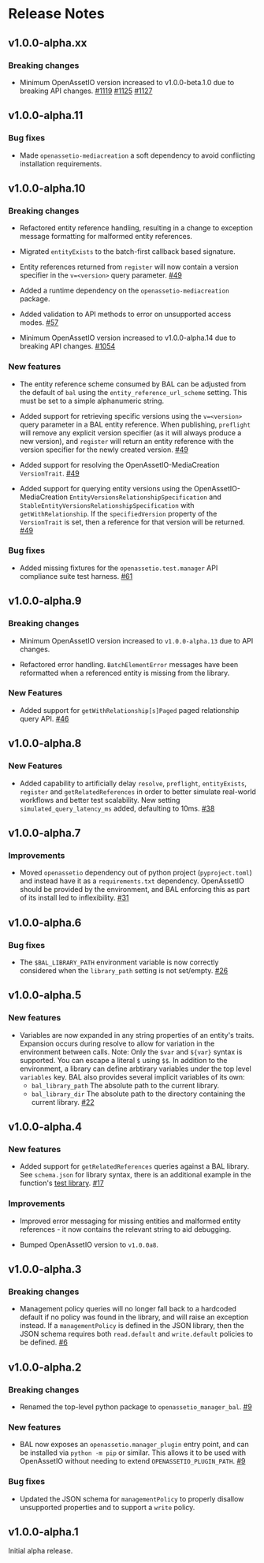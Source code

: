 Release Notes
=============

v1.0.0-alpha.xx
---------------

### Breaking changes

- Minimum OpenAssetIO version increased to v1.0.0-beta.1.0 due to
  breaking API changes.
  [#1119](https://github.com/OpenAssetIO/OpenAssetIO/issues/1119)
  [#1125](https://github.com/OpenAssetIO/OpenAssetIO/issues/1125)
  [#1127](https://github.com/OpenAssetIO/OpenAssetIO/issues/1127)

v1.0.0-alpha.11
---------------

### Bug fixes

- Made `openassetio-mediacreation` a soft dependency to avoid
  conflicting installation requirements.

v1.0.0-alpha.10
---------------

### Breaking changes

- Refactored entity reference handling, resulting in a change to
  exception message formatting for malformed entity references.

- Migrated `entityExists` to the batch-first callback based signature.

- Entity references returned from `register` will now contain a
  version specifier in the `v=<version>` query parameter.
  [#49](https://github.com/OpenAssetIO/OpenAssetIO-Manager-BAL/pull/49)

- Added a runtime dependency on the `openassetio-mediacreation` package.

- Added validation to API methods to error on unsupported access modes.
  [#57](https://github.com/OpenAssetIO/OpenAssetIO-Manager-BAL/issues/57)

- Minimum OpenAssetIO version increased to v1.0.0-alpha.14 due to
  breaking API changes.
  [#1054](https://github.com/OpenAssetIO/OpenAssetIO/issues/1054)

### New features

- The entity reference scheme consumed by BAL can be adjusted from the
  default of `bal` using the `entity_reference_url_scheme` setting.
  This must be set to a simple alphanumeric string.

- Added support for retrieving specific versions using the `v=<version>`
  query parameter in a BAL entity reference. When publishing,
  `preflight` will remove any explicit version specifier (as it will
  always produce a new version), and `register` will return an entity
  reference with the version specifier for the newly created version.
  [#49](https://github.com/OpenAssetIO/OpenAssetIO-Manager-BAL/pull/49)

- Added support for resolving the OpenAssetIO-MediaCreation
  `VersionTrait`.
  [#49](https://github.com/OpenAssetIO/OpenAssetIO-Manager-BAL/pull/49)

- Added support for querying entity versions using the
  OpenAssetIO-MediaCreation `EntityVersionsRelationshipSpecification` and
  `StableEntityVersionsRelationshipSpecification` with
  `getWithRelationship`. If the `specifiedVersion` property of the
  `VersionTrait` is set, then a reference for that version will be
  returned.
  [#49](https://github.com/OpenAssetIO/OpenAssetIO-Manager-BAL/pull/49)

### Bug fixes

- Added missing fixtures for the `openassetio.test.manager` API
  compliance suite test harness.
  [#61](https://github.com/OpenAssetIO/OpenAssetIO-Manager-BAL/pull/61)

v1.0.0-alpha.9
--------------

### Breaking changes

- Minimum OpenAssetIO version increased to `v1.0.0-alpha.13` due to API
  changes.

- Refactored error handling. `BatchElementError` messages have been
  reformatted when a referenced entity is missing from the library.

### New Features

- Added support for `getWithRelationship[s]Paged` paged relationship
  query API.
  [#46](https://github.com/OpenAssetIO/OpenAssetIO-Manager-BAL/issues/46)

v1.0.0-alpha.8
--------------

### New Features

- Added capability to artificially delay `resolve`, `preflight`,
  `entityExists`, `register` and `getRelatedReferences` in order to
  better simulate real-world workflows and better test scalability. New
  setting `simulated_query_latency_ms` added, defaulting to 10ms.
  [#38](https://github.com/OpenAssetIO/OpenAssetIO-Manager-BAL/issues/38)

v1.0.0-alpha.7
--------------

### Improvements

- Moved `openassetio` dependency out of python project
  (`pyproject.toml`) and instead have it as a `requirements.txt`
  dependency. OpenAssetIO should be provided by the environment, and BAL
  enforcing this as part of its install led to inflexibility.
  [#31](https://github.com/OpenAssetIO/OpenAssetIO-Manager-BAL/issues/31)

v1.0.0-alpha.6
--------------

### Bug fixes

- The `$BAL_LIBRARY_PATH` environment variable is now correctly
  considered when the `library_path` setting is not set/empty.
  [#26](https://github.com/OpenAssetIO/OpenAssetIO-Manager-BAL/issues/26)

v1.0.0-alpha.5
--------------

### New features

- Variables are now expanded in any string properties of an entity's
  traits. Expansion occurs during resolve to allow for variation in the
  environment between calls. Note: Only the `$var` and `${var}` syntax
  is supported. You can escape a literal `$` using `$$`. In addition to
  the environment, a library can define arbtirary variables under the
  top level `variables` key. BAL also provides several implicit
  variables of its own:
  - `bal_library_path` The absolute path to the current library.
  - `bal_library_dir` The absolute path to the directory containing the
     current library.
  [#22](https://github.com/OpenAssetIO/OpenAssetIO-Manager-BAL/issues/22)

v1.0.0-alpha.4
--------------

### New features

- Added support for `getRelatedReferences` queries against a BAL
  library. See `schema.json` for library syntax, there is an additional
  example in the function's [test library](./tests/resources/library_business_logic_suite_related_references.json).
  [#17](https://github.com/OpenAssetIO/OpenAssetIO-Manager-BAL/issues/17)

### Improvements

- Improved error messaging for missing entities and malformed entity
  references - it now contains the relevant string to aid debugging.

- Bumped OpenAssetIO version to `v1.0.0a8`.

v1.0.0-alpha.3
--------------

### Breaking changes

- Management policy queries will no longer fall back to a hardcoded
  default if no policy was found in the library, and will raise an
  exception instead. If a `managementPolicy` is defined in the JSON
  library, then the JSON schema requires both `read.default` and
  `write.default` policies to be defined.
  [#6](https://github.com/OpenAssetIO/OpenAssetIO-Manager-BAL/issues/6)

v1.0.0-alpha.2
--------------

### Breaking changes

- Renamed the top-level python package to `openassetio_manager_bal`.
  [#9](https://github.com/OpenAssetIO/OpenAssetIO-Manager-BAL/issues/9)

### New features

- BAL now exposes an `openassetio.manager_plugin` entry point, and can
  be installed via `python -m pip` or similar. This allows it to be used
  with OpenAssetIO without needing to extend `OPENASSETIO_PLUGIN_PATH`.
  [#9](https://github.com/OpenAssetIO/OpenAssetIO-Manager-BAL/issues/9)

### Bug fixes

- Updated the JSON schema for `managementPolicy` to properly disallow
  unsupported properties and to support a `write` policy.

v1.0.0-alpha.1
--------------

Initial alpha release.
